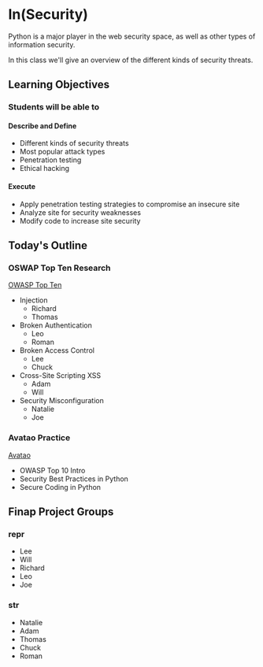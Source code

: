 # In(Security)

Python is a major player in the web security space, as well as other types of information security.

In this class we'll give an overview of the different kinds of security threats.

## Learning Objectives

### Students will be able to

#### Describe and Define

- Different kinds of security threats
- Most popular attack types
- Penetration testing
- Ethical hacking

#### Execute

- Apply penetration testing strategies to compromise an insecure site
- Analyze site for security weaknesses
- Modify code to increase site security

## Today's Outline

### OSWAP Top Ten Research

[OWASP Top Ten](https://owasp.org/www-project-top-ten/)

- Injection
  - Richard
  - Thomas
- Broken Authentication
  - Leo
  - Roman
- Broken Access Control
  - Lee
  - Chuck
- Cross-Site Scripting XSS
  - Adam
  - Will
- Security Misconfiguration
  - Natalie
  - Joe

### Avatao Practice

[Avatao](https://www.avatao.com)

- OWASP Top 10 Intro
- Security Best Practices in Python
- Secure Coding in Python

## Finap Project Groups

### __repr__

- Lee
- Will
- Richard
- Leo
- Joe

### __str__

- Natalie
- Adam
- Thomas
- Chuck
- Roman

